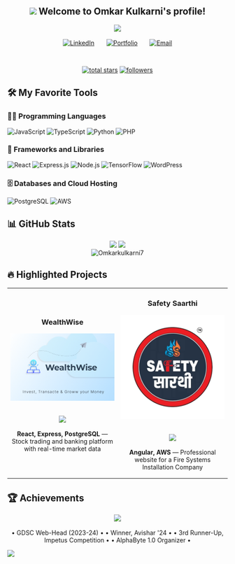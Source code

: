 <h2 align="center">
  <img src="https://media.giphy.com/media/hvRJCLFzcasrR4ia7z/giphy.gif" width="28">
  Welcome to Omkar Kulkarni's profile!
</h2>

<!-- Typing SVG by DenverCoder1 - https://github.com/DenverCoder1/readme-typing-svg -->
<p align="center">
  <a href="https://github.com/DenverCoder1/readme-typing-svg"><img src="https://readme-typing-svg.herokuapp.com/?lines=Full-stack%20developer;Machine%20Learning%20enthusiast;AWS%20Cloud%20practitioner;Always%20learning%20new%20things&font=Fira%20Code&center=true&width=440&height=45&color=f75c7e&vCenter=true&size=22"></a>
</p>

<p align="center">
  <a href="https://www.linkedin.com/in/omkarkulkarni7/"><img width="32px" alt="LinkedIn" title="LinkedIn" src="https://raw.githubusercontent.com/rahuldkjain/github-profile-readme-generator/master/src/images/icons/Social/linked-in-alt.svg"/></a>
  &#8287;&#8287;&#8287;&#8287;&#8287;
  <a href="https://omkar-kulkarni.vercel.app/"><img width="32px" alt="Portfolio" title="Portfolio" src="https://raw.githubusercontent.com/rahuldkjain/github-profile-readme-generator/master/src/images/icons/FrontendService/portfolio.svg"/></a>
  &#8287;&#8287;&#8287;&#8287;&#8287;
  <a href="mailto:kulkarniomkar2003@gmail.com"><img width="32px" alt="Email" title="Email" src="https://raw.githubusercontent.com/rahuldkjain/github-profile-readme-generator/master/src/images/icons/Social/google.svg"/></a>
</p>

<br/>

<p align="center">
  <a href="https://github.com/Omkarkulkarni7?tab=repositories&sort=stargazers">
    <img alt="total stars" title="Total stars on GitHub" src="https://custom-icon-badges.herokuapp.com/badge/dynamic/json?logo=star&color=55960c&labelColor=488207&label=Stars&style=for-the-badge&query=%24.stars&url=https://api.github-star-counter.workers.dev/user/Omkarkulkarni7"/></a>
  <a href="https://github.com/Omkarkulkarni7?tab=followers">
    <img alt="followers" title="Follow me on Github" src="https://custom-icon-badges.herokuapp.com/github/followers/Omkarkulkarni7?color=236ad3&labelColor=1155ba&style=for-the-badge&logo=person-add&label=Follow&logoColor=white"/></a>
</p>

## 🛠️ My Favorite Tools

### 👨‍💻 Programming Languages
<p>
    <img alt="JavaScript" src="https://img.shields.io/badge/JavaScript-F7DF1E.svg?logo=javascript&logoColor=black">
    <img alt="TypeScript" src="https://img.shields.io/badge/TypeScript-007ACC.svg?logo=typescript&logoColor=white">
    <img alt="Python" src="https://img.shields.io/badge/Python-3776AB.svg?logo=python&logoColor=white">
    <img alt="PHP" src="https://img.shields.io/badge/PHP-777BB4.svg?logo=php&logoColor=white">
</p>

### 🧰 Frameworks and Libraries
<p>
    <img alt="React" src="https://img.shields.io/badge/React-20232a.svg?logo=react&logoColor=%2361DAFB">
    <img alt="Express.js" src="https://img.shields.io/badge/Express.js-404d59.svg?logo=express&logoColor=white">
    <img alt="Node.js" src="https://img.shields.io/badge/Node.js-43853D.svg?logo=node.js&logoColor=white">
    <img alt="TensorFlow" src="https://img.shields.io/badge/TensorFlow-FF6F00.svg?logo=TensorFlow&logoColor=white">
    <img alt="WordPress" src="https://img.shields.io/badge/WordPress-21759B?logo=wordpress&logoColor=white">
</p>

### 🗄️ Databases and Cloud Hosting
<p>
    <img alt="PostgreSQL" src="https://img.shields.io/badge/PostgreSQL-316192.svg?logo=postgresql&logoColor=white">
    <img alt="AWS" src="https://img.shields.io/badge/AWS-232F3E.svg?logo=amazon-aws&logoColor=white">
</p>

## 📊 GitHub Stats

<div align="center">
  <img height="180em" src="https://github-readme-stats.vercel.app/api?username=Omkarkulkarni7&show_icons=true&theme=tokyonight" />
  <img height="180em" src="https://github-readme-stats.vercel.app/api/top-langs/?username=Omkarkulkarni7&layout=compact&theme=tokyonight" />
</div>

<div align="center">
  <img src="https://github-readme-streak-stats.herokuapp.com/?user=Omkarkulkarni7&theme=tokyonight" alt="Omkarkulkarni7" />
</div>

## 🔥 Highlighted Projects

<div align="center">
  <table>
    <tr>
      <td width="50%">
        <h3 align="center">WealthWise</h3>
        <div align="center">
          <a href="https://wealthwise-frontend.vercel.app" target="_blank">
            <img src="https://raw.githubusercontent.com/Omkarkulkarni7/Omkarkulkarni7/main/assets/wealthwise.png" width="100%" alt="WealthWise Frontend" onerror="this.onerror=null;this.src='https://camo.githubusercontent.com/a98c011859fe00b5adc89c718802f0bdc27dd6fce8cf45be42716ff52a24b7ef/68747470733a2f2f64756d6d79696d6167652e636f6d2f3730307834303026746578743d5765616c74687769736526636f6c6f723d366366266261636b67726f756e643d323032383364';"/>
          </a>
          <br><br>
          <p>
            <a href="https://wealthwise-frontend.vercel.app" target="_blank">
              <img src="https://img.shields.io/badge/Live-Demo-green?style=for-the-badge&logo=vercel"/>
            </a>
          </p>
          <p><strong>React, Express, PostgreSQL</strong> — Stock trading and banking platform with real-time market data</p>
        </div>
      </td>
      <td width="50%">
        <h3 align="center">Safety Saarthi</h3>
        <div align="center">
          <a href="https://www.safetysaarthi.com" target="_blank">
            <img src="https://raw.githubusercontent.com/Omkarkulkarni7/Omkarkulkarni7/main/assets/safetysaarthi.png" width="100%" alt="Safety Saarthi" onerror="this.onerror=null;this.src='https://camo.githubusercontent.com/0d64550e976253a279dc107744d93b7c1dda6351c641c0d73e7ed97cbf3bbf93/68747470733a2f2f64756d6d79696d6167652e636f6d2f3730307834303026746578743d536166657479253230536161727468692b266261636b67726f756e643d4444303033312663';"/>
          </a>
          <br><br>
          <p>
            <a href="https://www.safetysaarthi.com" target="_blank">
              <img src="https://img.shields.io/badge/Live-Website-blue?style=for-the-badge&logo=angular"/>
            </a>
          </p>
          <p><strong>Angular, AWS</strong> — Professional website for a Fire Systems Installation Company</p>
        </div>
      </td>
    </tr>
  </table>
</div>

## 🏆 Achievements

<div align="center">
  <img src="https://github-profile-trophy.vercel.app/?username=Omkarkulkarni7&theme=onedark&column=7" />
</div>

<p align="center">
  • GDSC Web-Head (2023-24) •
  • Winner, Avishar '24 •
  • 3rd Runner-Up, Impetus Competition •
  • AlphaByte 1.0 Organizer •
</p>

<!-- Footer -->
<img src="https://capsule-render.vercel.app/api?type=waving&color=gradient&height=120&section=footer"/>
